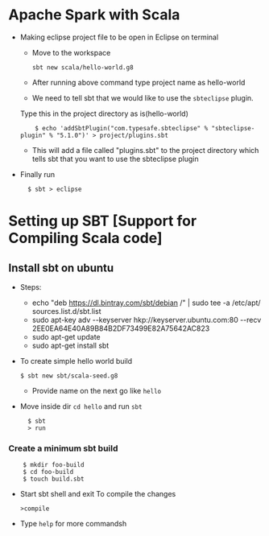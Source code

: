 # Apache Spark with Scala
*   Making eclipse project file to be open in Eclipse on terminal
    *   Move to the workspace

            sbt new scala/hello-world.g8

    *   After running above command type project name as hello-world

    *   We need to tell sbt that we would like to use the `sbteclipse` plugin.
    
    Type this in the project directory as is(hello-world)

            $ echo 'addSbtPlugin("com.typesafe.sbteclipse" % "sbteclipse-plugin" % "5.1.0")' > project/plugins.sbt

    
    *   This will add a file called "plugins.sbt" to the project directory which tells sbt that you want to use the sbteclipse plugin

* Finally run

        $ sbt > eclipse




# Setting up SBT [Support for Compiling Scala code]

## Install sbt on ubuntu

* Steps:
    *  echo "deb https://dl.bintray.com/sbt/debian /" | sudo tee -a /etc/apt/
    sources.list.d/sbt.list
    *   sudo apt-key adv --keyserver hkp://keyserver.ubuntu.com:80 --recv 2EE0EA64E40A89B84B2DF73499E82A75642AC823
    *   sudo apt-get update
    *   sudo apt-get install sbt



*   To create simple hello world build

        $ sbt new sbt/scala-seed.g8
    
    *   Provide name on the next go like `hello`

* Move inside dir `cd hello` and run `sbt`
        
        $ sbt
        > run

### Create a minimum sbt build 

        $ mkdir foo-build
        $ cd foo-build
        $ touch build.sbt

*   Start   sbt shell and exit
    To compile the changes 

        >compile
* Type `help` for more commandsh